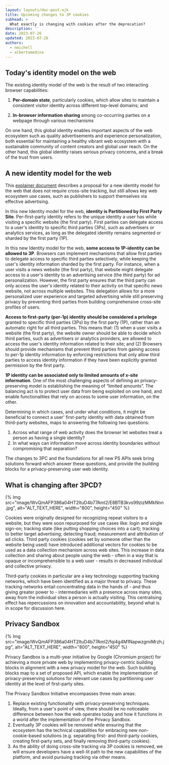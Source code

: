 ```yaml
---
layout: layouts/doc-post.njk
title: Upcoming changes to 3P cookies
subhead: >
  What exactly is changing with cookies after the deprecation?
description: ''
date: 2023-07-26
updated: 2023-07-26
authors:
  - nmichell
  - albertomedina
---
```


## Today's identity model on the web

The existing identity model of the web is the result of two interacting browser capabilities:

1. **Per-domain state**, particularly cookies, which allow sites to maintain a consistent visitor identity across different top-level domains; and

2. **In-browser information sharing** among co-occurring parties on a webpage through various mechanisms

On one hand, this global identity enables important aspects of the web ecosystem such as quality advertisements and experience personalization, both essential for maintaining a healthy vibrant web ecosystem with a sustainable community of content creators and global user reach. On the other hand, this global identity raises serious privacy concerns, and a break of the trust from users.

## A new identity model for the web

This [explainer document](https://github.com/michaelkleber/privacy-model) describes a proposal for a new identity model for the web that does not require cross-site tracking, but still allows key web ecosystem use cases, such as publishers to support themselves via effective advertising.

In this new Identity model for the web, **identity is Partitioned by First Party Site**. Per-first-party identity refers to the unique identity a user has while visiting a specific website (the first party). First parties can delegate access to a user's identity to specific third parties (3Ps), such as advertisers or analytics services, as long as the delegated identity remains segmented or sharded by the first party (1P).

In this new Identity model for the web, **some access to 1P-identity can be allowed to 3P**. Browsers can implement mechanisms that allow first parties to delegate access to specific third parties selectively, while keeping the user's identity information sharded by the first party. For instance, when a user visits a news website (the first party), that website might delegate access to a user's identity to an advertising service (the third party) for ad personalization. However, the first party ensures that the third party can only access the user's identity related to their activity on that specific news website, not across multiple websites. This delegation allows for a more personalized user experience and targeted advertising while still preserving privacy by preventing third parties from building comprehensive cross-site profiles of users.

**Access to first-party (per-1p) identity should be considered a privilege** granted to specific third parties (3Ps) by the first party (1P), rather than an automatic right for all third parties. This means that: (1) when a user visits a website (the first party), the website owner should be able to decide which third parties, such as advertisers or analytics providers, are allowed to access the user's identity information related to their site; and (2) Browsers should provide mechanisms that prevent third parties from gaining access to per-1p identity information by enforcing restrictions that only allow third parties to access identity information if they have been explicitly granted permission by the first party.

**1P identity can be associated only to limited amounts of x-site information**. One of the most challenging aspects of defining an privacy-preserving model is establishing the meaning of “limited amounts”. The balancing act is to protect user data from being exploited on one hand, and enable functionalities that rely on access to some user information, on the other.

Determining in which cases, and under what conditions, it might be beneficial to connect a user’ first-party identity with data obtained from third-party websites, maps to answering the following two questions:

1. Across what range of web activity does the browser let websites treat a person as having a single identity?
2. In what ways can information move across identity boundaries without compromising that separation?

The changes to 3PC and the foundations for all new PS APIs seek bring solutions forward which answer these questions, and provide the building blocks for a privacy-preserving user web identity.

## What is changing after 3PCD?

{% Img src="image/WvQmAFP386a04HT2ItuD4b77Aml2/E8BTB3kvs99zizMMkNnn.jpg", alt="ALT_TEXT_HERE", width="800", height="450" %}

Cookies were originally designed for recognizing repeat visitors to a website, but they were soon repurposed for use cases like: login and single sign-on; tracking state (like putting shopping choices into a cart); tracking to better target advertising; detecting fraud; measurement and attribution of ad clicks. Third party cookies (cookies set by someone other than the website being used) have introduced additional vectors for cookies to be used as a data collection mechanism across web sites. This increase in data collection and sharing about people using the web - often in a way that is opaque or incomprehensible to a web user - results in decreased individual and collective privacy.

Third-party cookies in particular are a key technology supporting tracking networks, which have been identified as a major threat to privacy. These tracking networks entail concentrating data in the hands of - and thus giving greater power to - intermediaries with a presence across many sites, away from the individual sites a person is actually visiting. This centralising effect has repercussions on innovation and accountability, beyond what is in scope for discussion here.

## Privacy Sandbox

{% Img src="image/WvQmAFP386a04HT2ItuD4b77Aml2/fqi4g4M1NapwzgmiMrzh.jpg", alt="ALT_TEXT_HERE", width="800", height="450" %}

Privacy Sandbox is a multi-year initiative by Google (Chromium project) for achieving a more private web by implementing privacy-centric building blocks in alignment with a new privacy model for the web. Such building blocks map to a set of proposed API, which enable the implementation of privacy-preserving solutions for relevant use cases by partitioning user identity at the level of first-party sites.

The Privacy Sandbox Initiative encompasses three main areas:

1. Replace existing functionality with privacy-preserving techniques. Ideally, from a user's point of view, there should be no noticeable difference between how the web operates today and how it functions in a world after the implementation of the Privacy Sandbox.
2. Eventually 3P cookies will be removed while ensuring that the ecosystem has the technical capabilities for embracing new non-cookie-based solutions (e.g. separating first- and third-party cookies, creating first-party sets, and finally removing third-party cookies).
3. As the ability of doing cross-site tracking via 3P cookies is removed, we will ensure developers have a well-lit path to the new capabilities of the platform, and avoid pursuing tracking via other means.
